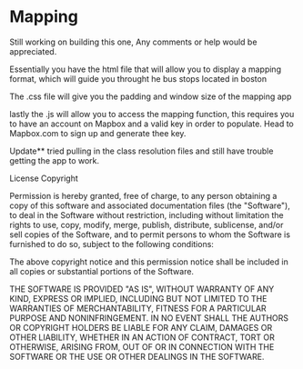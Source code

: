 # Mapping

Still working on building this one, Any comments or help would be appreciated. 

Essentially you have the html file that will allow you to display a mapping format, which will guide you throught he bus stops located in boston

The .css file will give you the padding and window size of the mapping app

lastly the .js will allow you to access the mapping function, this requires you to have an account on Mapbox and a valid key in order to populate. Head to Mapbox.com to sign up and generate thee key. 

Update** tried pulling in the class resolution files and still have trouble getting the app to work.


License
Copyright

Permission is hereby granted, free of charge, to any person obtaining a copy of this software and associated documentation files (the "Software"), to deal in the Software without restriction, including without limitation the rights to use, copy, modify, merge, publish, distribute, sublicense, and/or sell copies of the Software, and to permit persons to whom the Software is furnished to do so, subject to the following conditions:

The above copyright notice and this permission notice shall be included in all copies or substantial portions of the Software.

THE SOFTWARE IS PROVIDED "AS IS", WITHOUT WARRANTY OF ANY KIND, EXPRESS OR IMPLIED, INCLUDING BUT NOT LIMITED TO THE WARRANTIES OF MERCHANTABILITY, FITNESS FOR A PARTICULAR PURPOSE AND NONINFRINGEMENT. IN NO EVENT SHALL THE AUTHORS OR COPYRIGHT HOLDERS BE LIABLE FOR ANY CLAIM, DAMAGES OR OTHER LIABILITY, WHETHER IN AN ACTION OF CONTRACT, TORT OR OTHERWISE, ARISING FROM, OUT OF OR IN CONNECTION WITH THE SOFTWARE OR THE USE OR OTHER DEALINGS IN THE SOFTWARE.
